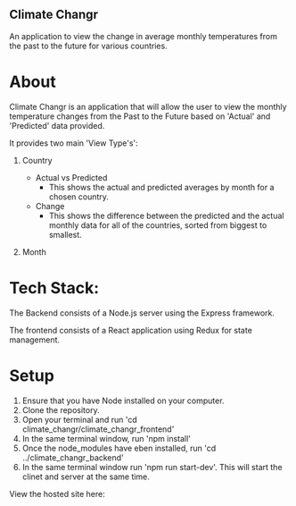 ## Climate Changr
An application to view the change in average monthly temperatures from the past to the future for various countries.

# About
Climate Changr is an application that will allow the user to view the monthly temperature changes from the Past to the Future based on 'Actual' and 'Predicted' data provided.

It provides two main 'View Type's':

1) Country
    - Actual vs Predicted
        - This shows the actual and predicted averages by month for a chosen country.
    - Change
        - This shows the difference between the predicted and the actual monthly data for all of the countries, sorted from
        biggest to smallest.

2) Month

# Tech Stack:

The Backend consists of a Node.js server using the Express framework.

The frontend consists of a React application using Redux for state management.

# Setup

1) Ensure that you have Node installed on your computer.
2) Clone the repository.
3) Open your terminal and run 'cd climate_changr/climate_changr_frontend'
4) In the same terminal window, run 'npm install'
5) Once the node_modules have eben installed, run 'cd ../climate_changr_backend'
6) In the same terminal window run 'npm run start-dev'. This will start the clinet and server at the same time.

View the hosted site here: